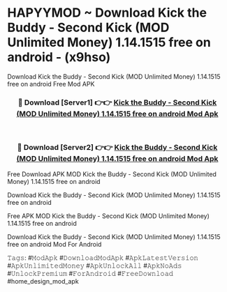# HAPYYMOD ~ Download Kick the Buddy - Second Kick (MOD Unlimited Money) 1.14.1515 free on android - (x9hso)
Download Kick the Buddy - Second Kick (MOD Unlimited Money) 1.14.1515 free on android Free Mod APK

<div align="center">
<h3>🔴 Download [Server1] 👉👉 <a href="https://apk-comot.site?title=Kick_the_Buddy_-_Second_Kick_(MOD_Unlimited_Money)_1.14.1515_free_on_android">Kick the Buddy - Second Kick (MOD Unlimited Money) 1.14.1515 free on android Mod Apk</a></h3><br>

<h3>🔴 Download [Server2] 👉👉 <a href="https://apk-comot.site?title=Kick_the_Buddy_-_Second_Kick_(MOD_Unlimited_Money)_1.14.1515_free_on_android">Kick the Buddy - Second Kick (MOD Unlimited Money) 1.14.1515 free on android Mod Apk</a></h3>
</div>


Free Download APK MOD Kick the Buddy - Second Kick (MOD Unlimited Money) 1.14.1515 free on android

Download Kick the Buddy - Second Kick (MOD Unlimited Money) 1.14.1515 free on android 

Free APK MOD Kick the Buddy - Second Kick (MOD Unlimited Money) 1.14.1515 free on android 

Download Kick the Buddy - Second Kick (MOD Unlimited Money) 1.14.1515 free on android Mod For Android

𝚃𝚊𝚐𝚜: #𝙼𝚘𝚍𝙰𝚙𝚔 #𝙳𝚘𝚠𝚗𝚕𝚘𝚊𝚍𝙼𝚘𝚍𝙰𝚙𝚔 #𝙰𝚙𝚔𝙻𝚊𝚝𝚎𝚜𝚝𝚅𝚎𝚛𝚜𝚒𝚘𝚗 #𝙰𝚙𝚔𝚄𝚗𝚕𝚒𝚖𝚒𝚝𝚎𝚍𝙼𝚘𝚗𝚎𝚢 #𝙰𝚙𝚔𝚄𝚗𝚕𝚘𝚌𝚔𝙰𝚕𝚕 #𝙰𝚙𝚔𝙽𝚘𝙰𝚍𝚜 #𝚄𝚗𝚕𝚘𝚌𝚔𝙿𝚛𝚎𝚖𝚒𝚞𝚖 #𝙵𝚘𝚛𝙰𝚗𝚍𝚛𝚘𝚒𝚍 #𝙵𝚛𝚎𝚎𝙳𝚘𝚠𝚗𝚕𝚘𝚊𝚍 #home_design_mod_apk